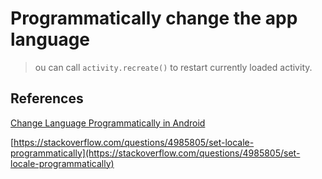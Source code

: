 # Programmatically change the app language


> ou can call `activity.recreate()` to restart currently loaded activity. 

## References

[Change Language Programmatically in Android](https://gunhansancar.com/change-language-programmatically-in-android/)

[https://stackoverflow.com/questions/4985805/set-locale-programmatically](https://stackoverflow.com/questions/4985805/set-locale-programmatically)